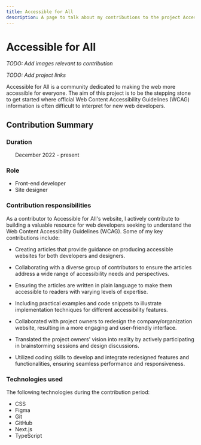 ```yaml
---
title: Accessible for All
description: A page to talk about my contributions to the project Accessible for All.
---
```


# Accessible for All

*TODO: Add images relevant to contribution*

*TODO: Add project links*

Accessible for All is a community dedicated to making the web more accessible for everyone. The aim of this project is to be the stepping stone to get started where official Web Content Accessibility Guidelines (WCAG) information is often difficult to interpret for new web developers.

## Contribution Summary

### Duration
&nbsp;&nbsp;&nbsp;&nbsp;&nbsp;&nbsp;December 2022 - present

### Role
* Front-end developer
* Site designer

### Contribution responsibilities
As a contributor to Accessible for All's website, I actively contribute to building a valuable resource for web developers seeking to understand the Web Content Accessibility Guidelines (WCAG). Some of my key contributions include:
* Creating articles that provide guidance on producing accessible websites for both developers and designers.

* Collaborating with a diverse group of contributors to ensure the articles address a wide range of accessibility needs and perspectives.

* Ensuring the articles are written in plain language to make them accessible to readers with varying levels of expertise.

* Including practical examples and code snippets to illustrate implementation techniques for different accessibility features.

* Collaborated with project owners to redesign the company/organization website, resulting in a more engaging and user-friendly interface.

* Translated the project owners' vision into reality by actively participating in brainstorming sessions and design discussions.

* Utilized coding skills to develop and integrate redesigned features and functionalities, ensuring seamless performance and responsiveness.

### Technologies used

The following technologies during the contribution period:

* CSS
* Figma
* Git
* GitHub
* Next.js
* TypeScript